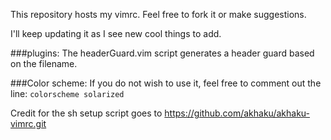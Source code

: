 This repository hosts my vimrc. Feel free to fork it or make suggestions.

I'll keep updating it as I see new cool things to add.

###plugins:
  The headerGuard.vim script generates a header guard based on the filename.

###Color scheme:
  If you do not wish to use it, feel free to comment out the line:
    ``colorscheme solarized``

Credit for the sh setup script goes to
https://github.com/akhaku/akhaku-vimrc.git
